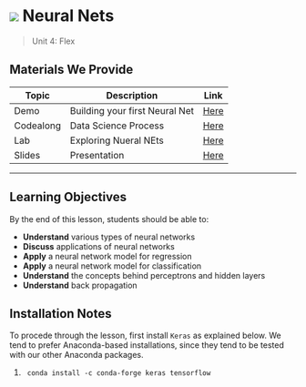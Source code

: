 # ![](https://ga-dash.s3.amazonaws.com/production/assets/logo-9f88ae6c9c3871690e33280fcf557f33.png) Neural Nets

> Unit 4: Flex

## Materials We Provide

| Topic | Description | Link |
| --- | --- | --- |
| Demo | Building your first Neural Net | [Here](./0-Demo-Building-a-Nueral-Net.ipynb) |
| Codealong | Data Science Process | [Here](./1-Data-Science-Process-with-Neural-Nets.ipynb) |
| Lab | Exploring Nueral NEts | [Here](./2-Neural-Networks-Lab-Starter-Code.ipynb) |
| Slides | Presentation | [Here](./assets/slides/) |

---

## Learning Objectives

By the end of this lesson, students should be able to:
- **Understand** various types of neural networks
- **Discuss** applications of neural networks
- **Apply** a neural network model for regression
- **Apply** a neural network model for classification
- **Understand** the concepts behind perceptrons and hidden layers
- **Understand** back propagation


## Installation Notes
To procede through the lesson, first install `Keras` as explained below. We tend to prefer Anaconda-based installations, since they tend to be tested with our other Anaconda packages. 

1. ` conda install -c conda-forge keras tensorflow`

